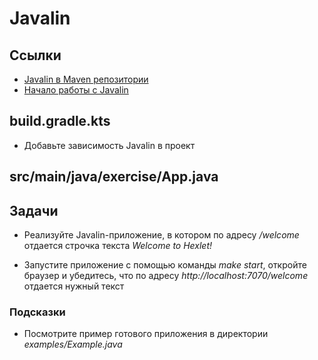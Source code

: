 # Javalin

## Ссылки

* [Javalin в Maven репозитории](https://mvnrepository.com/artifact/io.javalin/javalin/5.6.1)
* [Начало работы с Javalin](https://javalin.io/documentation#getting-started)

## build.gradle.kts

* Добавьте зависимость Javalin в проект

## src/main/java/exercise/App.java

## Задачи

* Реализуйте Javalin-приложение, в котором по адресу */welcome* отдается строчка текста *Welcome to Hexlet!*

* Запустите приложение с помощью команды *make start*, откройте браузер и убедитесь, что по адресу *http://localhost:7070/welcome* отдается нужный текст

### Подсказки

* Посмотрите пример готового приложения в директории *examples/Example.java*
